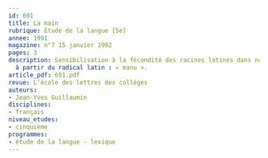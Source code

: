 ```yaml
---
id: 691
title: La main 
rubrique: Étude de la langue [5e]
annee: 1991
magazine: n°7 15 janvier 1992
pages: 3
description: Sensibilisation à la fécondité des racines latines dans notre langue
  à partir du radical latin : « manu ».
article_pdf: 691.pdf
revue: L’école des lettres des collèges
auteurs:
- Jean-Yves Guillaumin
disciplines:
- français
niveau_etudes:
- cinquième
programmes:
- étude de la langue - lexique
---
```

